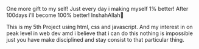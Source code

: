 One more gift to my self!
Just every day i making myself 1% better!
After 100days i'll become 100% better!  InshahAllah🖤


This is my 5th Project using html, css and javascript. 
And my interest in on peak level in web dev amd i believe that i can do this nothing is impossible just you have make disciplined  and stay consist to that particular thing.






 
